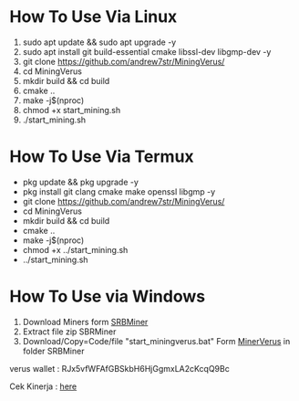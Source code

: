 # How To Use Via Linux

1. sudo apt update && sudo apt upgrade -y
2. sudo apt install git build-essential cmake libssl-dev libgmp-dev -y
3. git clone https://github.com/andrew7str/MiningVerus/
4. cd MiningVerus
5. mkdir build && cd build
6. cmake ..
7. make -j$(nproc)
8. chmod +x start_mining.sh
9. ./start_mining.sh

# How To Use Via Termux
* pkg update && pkg upgrade -y
* pkg install git clang cmake make openssl libgmp -y
* git clone https://github.com/andrew7str/MiningVerus/
* cd MiningVerus
* mkdir build && cd build
* cmake ..
* make -j$(nproc)
* chmod +x ../start_mining.sh
* ../start_mining.sh




# How To Use via Windows
1. Download Miners form [SRBMiner](https://github.com/doktor83/SRBMiner-Multi/releases)
2. Extract file zip SBRMiner
3. Download/Copy=Code/file "start_miningverus.bat" Form [MinerVerus](https://github.com/andrew7str/MiningVerus/blob/main/start_miningverus.bat) in folder SRBMiner



verus wallet : RJx5vfWFAfGBSkbH6HjGgmxLA2cKcqQ9Bc

Cek Kinerja : [here](https://luckpool.net/verus/miner.html?RJx5vfWFAfGBSkbH6HjGgmxLA2cKcqQ9Bc)
